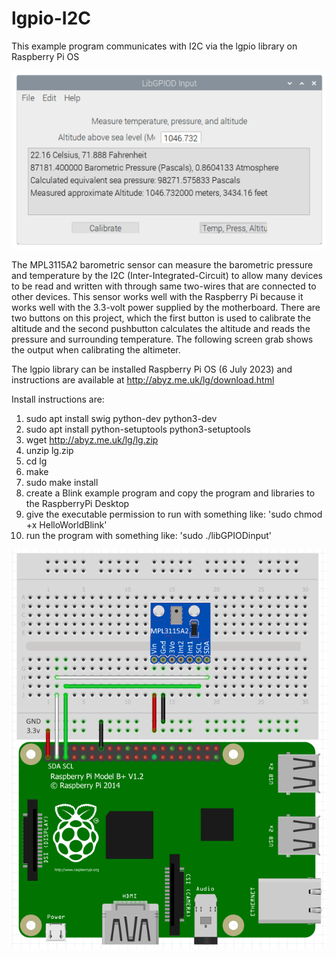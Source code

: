 # lgpio-I2C
This example program communicates with I2C via the lgpio library on Raspberry Pi OS

![](https://github.com/eugenedakin/lgpio-I2C/blob/main/FinalScreenGrab.png)

The MPL3115A2  barometric sensor can measure the barometric pressure and temperature by the I2C (Inter-Integrated-Circuit) to allow many devices to be read and written with through same two-wires that are connected to other devices. This sensor works well with the Raspberry Pi because it works well with the 3.3-volt power supplied by the motherboard. There are two buttons on this project, which the first button is used to calibrate the altitude and the second pushbutton calculates the altitude and reads the pressure and surrounding temperature. The following screen grab shows the output when calibrating the altimeter. 

The lgpio library can be installed Raspberry Pi OS (6 July 2023) and instructions 
are available at http://abyz.me.uk/lg/download.html

Install instructions are:
1) sudo apt install swig python-dev python3-dev
2) sudo apt install python-setuptools python3-setuptools
3) wget http://abyz.me.uk/lg/lg.zip
4) unzip lg.zip
5) cd lg
6) make
7) sudo make install
8) create a Blink example program and copy the program and libraries to the RaspberryPi Desktop
9) give the executable permission to run with something like: 'sudo chmod +x HelloWorldBlink'
10) run the program with something like: 'sudo ./libGPIODinput'

![](https://github.com/eugenedakin/lgpio-I2C/blob/main/I2CBreadboard.png)
